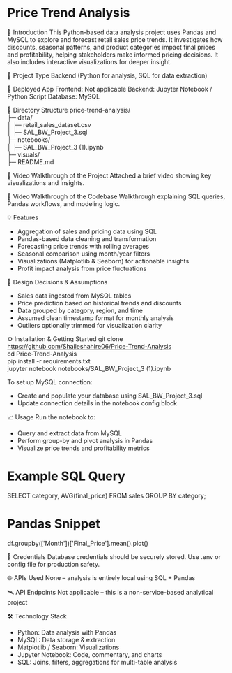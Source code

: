 # Price Trend Analysis

📌 Introduction
This Python-based data analysis project uses Pandas and MySQL to explore and forecast retail sales price trends. It investigates how discounts, seasonal patterns, and product categories impact final prices and profitability, helping stakeholders make informed pricing decisions. It also includes interactive visualizations for deeper insight.

🧪 Project Type
Backend (Python for analysis, SQL for data extraction)

🚀 Deployed App
Frontend: Not applicable
Backend: Jupyter Notebook / Python Script
Database: MySQL

📁 Directory Structure
price-trend-analysis/  
├─ data/  
│  ├─ retail_sales_dataset.csv  
│  ├─ SAL_BW_Project_3.sql  
├─ notebooks/  
│  ├─ SAL_BW_Project_3 (1).ipynb  
├─ visuals/    
├─ README.md  


🎥 Video Walkthrough of the Project
Attached a brief video showing key visualizations and insights.

🎥 Video Walkthrough of the Codebase
Walkthrough explaining SQL queries, Pandas workflows, and modeling logic.

💡 Features
- Aggregation of sales and pricing data using SQL
- Pandas-based data cleaning and transformation
- Forecasting price trends with rolling averages
- Seasonal comparison using month/year filters
- Visualizations (Matplotlib & Seaborn) for actionable insights
- Profit impact analysis from price fluctuations
  
🎯 Design Decisions & Assumptions
- Sales data ingested from MySQL tables
- Price prediction based on historical trends and discounts
- Data grouped by category, region, and time
- Assumed clean timestamp format for monthly analysis
- Outliers optionally trimmed for visualization clarity
  
⚙️ Installation & Getting Started
git clone https://github.com/Shaileshahire06/Price-Trend-Analysis  
cd Price-Trend-Analysis  
pip install -r requirements.txt  
jupyter notebook notebooks/SAL_BW_Project_3 (1).ipynb

To set up MySQL connection:
- Create and populate your database using SAL_BW_Project_3.sql
- Update connection details in the notebook config block
  
📈 Usage
Run the notebook to:
- Query and extract data from MySQL
- Perform group-by and pivot analysis in Pandas
- Visualize price trends and profitability metrics
# Example SQL Query
SELECT category, AVG(final_price) FROM sales GROUP BY category;
# Pandas Snippet
df.groupby(['Month'])['Final_Price'].mean().plot()

🔐 Credentials
Database credentials should be securely stored. Use .env or config file for production safety.
  
🌐 APIs Used
None – analysis is entirely local using SQL + Pandas

🛰️ API Endpoints
Not applicable – this is a non-service-based analytical project

🛠 Technology Stack
- Python: Data analysis with Pandas
- MySQL: Data storage & extraction
- Matplotlib / Seaborn: Visualizations
- Jupyter Notebook: Code, commentary, and charts
- SQL: Joins, filters, aggregations for multi-table analysis

